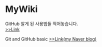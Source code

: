 # MyWiki
GitHub 알게 된 사용법들 적어놓습니다.  
[>>Link](https://github.com/cuberisu/MyWiki/wiki)  

Git and GitHub basic
[>>Link(my Naver blog)](https://blog.naver.com/cuberisu/222986774811)
